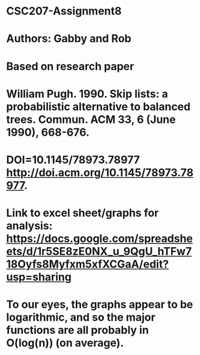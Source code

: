 # CSC207-Assignment8
# Authors: Gabby and Rob
# Based on research paper 
# William Pugh. 1990. Skip lists: a probabilistic alternative to balanced trees. Commun. ACM 33, 6 (June 1990), 668-676. 
# DOI=10.1145/78973.78977 http://doi.acm.org/10.1145/78973.78977.

# Link to excel sheet/graphs for analysis:  https://docs.google.com/spreadsheets/d/1r5SE8zE0NX_u_9QgU_hTFw718Oyfs8Myfxm5xfXCGaA/edit?usp=sharing

# To our eyes, the graphs appear to be logarithmic, and so the major functions are all probably in O(log(n)) (on average).
